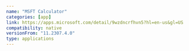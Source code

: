 ```yaml
---
name: "MSFT Calculator"
categories: [app]
link: https://apps.microsoft.com/detail/9wzdncrfhvn5?hl=en-us&gl=US
compatibility: native
versionFrom: "11.2307.4.0"
type: applications
---
```


